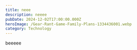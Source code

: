```yaml
---
title: neee
description: neeee
pubDate: 2024-12-02T17:00:00.000Z
heroImage: /Gear-Rant-Game-Family-Plans-1334436001.webp
category: Technology
---
```


beeeee
